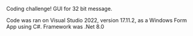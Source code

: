 Coding challenge! GUI for 32 bit message.

Code was ran on Visual Studio 2022, version 17.11.2, as a Windows Form App using C#.
Framework was .Net 8.0

